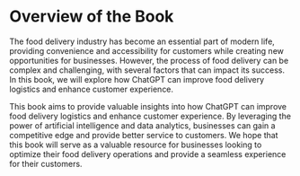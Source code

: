 Overview of the Book
==================================

The food delivery industry has become an essential part of modern life, providing convenience and accessibility for customers while creating new opportunities for businesses. However, the process of food delivery can be complex and challenging, with several factors that can impact its success. In this book, we will explore how ChatGPT can improve food delivery logistics and enhance customer experience.

This book aims to provide valuable insights into how ChatGPT can improve food delivery logistics and enhance customer experience. By leveraging the power of artificial intelligence and data analytics, businesses can gain a competitive edge and provide better service to customers. We hope that this book will serve as a valuable resource for businesses looking to optimize their food delivery operations and provide a seamless experience for their customers.
